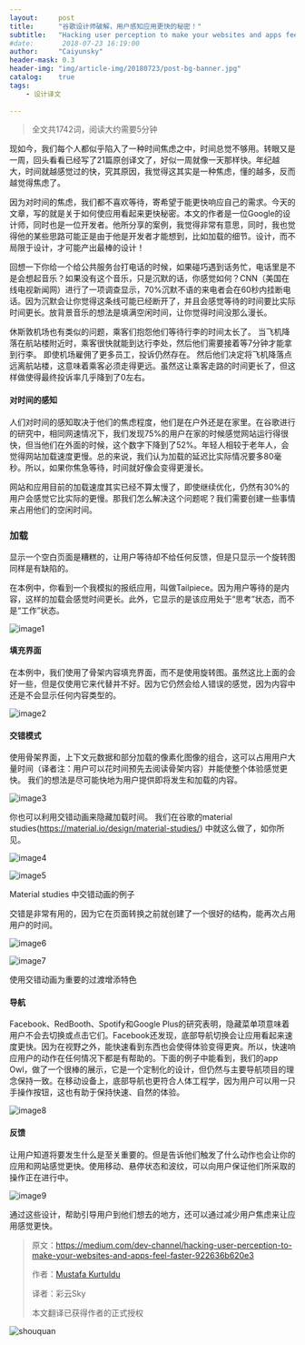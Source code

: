 ```yaml
---
layout:     post
title:      "谷歌设计师破解，用户感知应用更快的秘密！"
subtitle:   "Hacking user perception to make your websites and apps feel faster"
#date:       2018-07-23 16:19:00
author:     "Caiyunsky"
header-mask: 0.3
header-img: "img/article-img/20180723/post-bg-banner.jpg"
catalog:    true
tags:
    - 设计译文
    
---
```


> 全文共1742词，阅读大约需要5分钟
>

现如今，我们每个人都似乎陷入了一种时间焦虑之中，时间总觉不够用。转眼又是一周，回头看看已经写了21篇原创译文了，好似一周就像一天那样快。年纪越大，时间就越感觉过的快，究其原因，我觉得这其实是一种焦虑，懂的越多，反而越觉得焦虑了。

因为对时间的焦虑，我们都不喜欢等待，寄希望于能更快响应自己的需求。今天的文章，写的就是关于如何使应用看起来更快秘密。本文的作者是一位Google的设计师，同时也是一位开发者。他所分享的案例，我觉得非常有意思，同时，我也觉得他的某些思路可能正是由于他是开发者才能想到，比如加载的细节。设计，而不局限于设计，才可能产出最棒的设计！



回想一下你给一个给公共服务台打电话的时候，如果碰巧遇到话务忙，电话里是不是会想起音乐？如果没有这个音乐，只是沉默的话，你感觉如何？CNN（美国在线电视新闻网）进行了一项调查显示，70%沉默不语的来电者会在60秒内挂断电话。因为沉默会让你觉得这条线可能已经断开了，并且会感觉等待的时间要比实际时间更长。放背景音乐的想法是填满空闲时间，让你觉得时间没那么漫长。

休斯敦机场也有类似的问题，乘客们抱怨他们等待行李的时间太长了。 当飞机降落在航站楼附近时，乘客很快就能到达行李处，然后他们需要接着等7分钟才能拿到行李。 即使机场雇佣了更多员工，投诉仍然存在。 然后他们决定将飞机降落点远离航站楼，这意味着乘客必须走得更远。虽然这让乘客走路的时间更长了，但这样做使得最终投诉率几乎降到了0左右。

#### 对时间的感知

人们对时间的感知取决于他们的焦虑程度，他们是在户外还是在家里。在谷歌进行的研究中，相同网速情况下，我们发现75%的用户在家的时候感觉网站运行得很快，但当他们在外面的时候，这个数字下降到了52%。年轻人相较于老年人，会觉得网站加载速度更慢。总的来说，我们认为加载的延迟比实际情况要多80毫秒。所以，如果你焦急等待，时间就好像会变得更漫长。

网站和应用目前的加载速度其实已经不算太慢了，即使继续优化，仍然有30%的用户会感觉它比实际的更慢。那我们怎么解决这个问题呢？我们需要创建一些事情来占用他们的空闲时间。

### **加载**

显示一个空白页面是糟糕的，让用户等待却不给任何反馈，但是只显示一个旋转图同样是有缺陷的。

在本例中，你看到一个我模拟的报纸应用，叫做Tailpiece。因为用户等待的是内容，这样的加载会感觉时间更长。此外，它显示的是该应用处于“思考”状态，而不是“工作”状态。

![image1](/img/article-img/20180723/image1.gif)

#### **填充界面**

在本例中，我们使用了骨架内容填充界面，而不是使用旋转图。虽然这比上面的会好一些，但是仅使用它来代替并不好。因为它仍然会给人错误的感觉，因为内容中还是不会显示任何内容类型的。

![image2](/img/article-img/20180723/image2.gif)

#### **交错模式**

使用骨架界面，上下文元数据和部分加载的像素化图像的组合，这可以占用用户大量时间（译者注：用户可以花时间预先去阅读骨架内容）并能使整个体验感觉更快。 我们的想法是尽可能快地为用户提供即将发生和加载的内容。

![image3](/img/article-img/20180723/image3.gif)

你也可以利用交错动画来隐藏加载时间。 我们在谷歌的material studies(https://material.io/design/material-studies/) 中就这么做了，如你所见。

![image4](/img/article-img/20180723/image4.gif)

![image5](/img/article-img/20180723/image5.gif)

Material studies 中交错动画的例子

交错是非常有用的，因为它在页面转换之前就创建了一个很好的结构，能再次占用用户的时间。

![image6](/img/article-img/20180723/image6.gif)

![image7](/img/article-img/20180723/image7.gif)

使用交错动画为重要的过渡增添特色

#### **导航**

Facebook、RedBooth、Spotify和Google Plus的研究表明，隐藏菜单项意味着用户不会去切换或点击它们。Facebook还发现，底部导航切换会让应用看起来速度更快。因为在视野之外，能快速看到东西也会使得体验变得更爽。所以，快速响应用户的动作在任何情况下都是有帮助的。下面的例子中能看到，我们的app Owl，做了一个很棒的展示，它是一个定制化的设计，但仍然与主要导航项目的理念保持一致。在移动设备上，底部导航也更符合人体工程学，因为用户可以用一只手操作按钮，这也有助于保持快速、自然的体验。

![image8](/img/article-img/20180723/image8.gif)

#### **反馈**

让用户知道将要发生什么是至关重要的。但是告诉他们触发了什么动作也会让你的应用和网站感觉更快。使用移动、悬停状态和波纹，可以向用户保证他们所采取的操作正在进行中。

![image9](/img/article-img/20180723/image9.gif)

通过这些设计，帮助引导用户到他们想去的地方，还可以通过减少用户焦虑来让应用感觉更快。



> 原文：https://medium.com/dev-channel/hacking-user-perception-to-make-your-websites-and-apps-feel-faster-922636b620e3
>
> 作者：[Mustafa Kurtuldu](https://medium.com/@mustafa_x?source=post_header_lockup)
>
> 译者：彩云Sky
>
> 本文翻译已获得作者的正式授权

![shouquan](/img/article-img/20180723/shouquan.png)